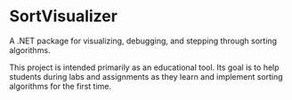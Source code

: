 # SortVisualizer

A .NET package for visualizing, debugging, and stepping through sorting
algorithms.

This project is intended primarily as an educational tool. Its goal is to help
students during labs and assignments as they learn and implement sorting
algorithms for the first time.

